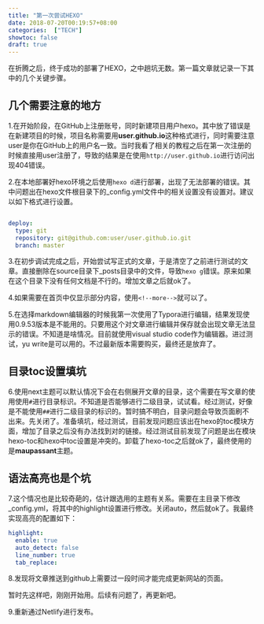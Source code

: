 ```yaml
---
title: "第一次尝试HEXO"
date: 2018-07-20T00:19:57+08:00
categories:  ["TECH"]
showtoc: false 
draft: true
---
```

在折腾之后，终于成功的部署了HEXO，之中趟坑无数。第一篇文章就记录一下其中的几个关键步骤。  

## 几个需要注意的地方  

1.在开始阶段，在GitHub上注册账号，同时新建项目用户hexo。其中放了错误是在新建项目的时候，项目名称需要用**user.github.io**这种格式进行，同时需要注意user是你在GitHub上的用户名一致。当时我看了相关的教程之后在第一次注册的时候直接用user注册了，导致的结果是在使用`http://user.github.io`进行访问出现404错误。  

<!--more-->
2.在本地部署好hexo环境之后使用`hexo d`进行部署，出现了无法部署的错误。其中问题出在hexo文件根目录下的_config.yml文件中的相关设置没有设置对。建议以如下格式进行设置。  

``` yml

deploy:
  type: git
  repository: git@github.com:user/user.github.io.git
  branch: master
```

3.在初步调试完成之后，开始尝试写正式的文章，于是清空了之前进行测试的文章。直接删除在source目录下_posts目录中的文件，导致`hexo g`错误。原来如果在这个目录下没有任何文档是不行的。增加文章之后就ok了。  

4.如果需要在首页中仅显示部分内容，使用`<!--more-->`就可以了。 

5.在选择markdown编辑器的时候我第一次使用了Typora进行编辑，结果发现使用0.9.53版本是不能用的。只要用这个对文章进行编辑并保存就会出现文章无法显示的错误。不知道是啥情况。目前就使用visual studio code作为编辑器。进过测试，yu write是可以用的。不过最新版本需要购买，最终还是放弃了。 

## 目录toc设置填坑  

6.使用next主题可以默认情况下会在右侧展开文章的目录，这个需要在写文章的使用使用`#`进行目录标识。不知道是否能够进行二级目录，试试看。经过测试，好像是不能使用`##`进行二级目录的标识的。暂时搞不明白，目录问题会导致页面刷不出来。先关闭了。准备填坑，经过测试，目前发现问题应该出在hexo的toc模块方面，增加了目录之后没有办法找到对的链接。经过测试目前发现了问题是出在模块hexo-toc和hexo中toc设置是冲突的。卸载了hexo-toc之后就ok了，最终使用的是**maupassant**主题。

## 语法高亮也是个坑  

7.这个情况也是比较奇葩的，估计跟选用的主题有关系。需要在主目录下修改_config.yml，将其中的highlight设置进行修改。关闭auto，然后就ok了。我最终实现高亮的配置如下：

``` yml
highlight:
  enable: true
  auto_detect: false
  line_number: true
  tab_replace:

```

8.发现将文章推送到github上需要过一段时间才能完成更新网站的页面。  

暂时先这样吧，刚刚开始用。后续有问题了，再更新吧。

9.重新通过Netlify进行发布。
